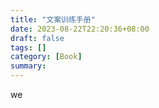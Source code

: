 ```yaml
---
title: "文案训练手册"
date: 2023-08-22T22:20:36+08:00
draft: false
tags: []
category: [Book]
summary: 
---
```

we
